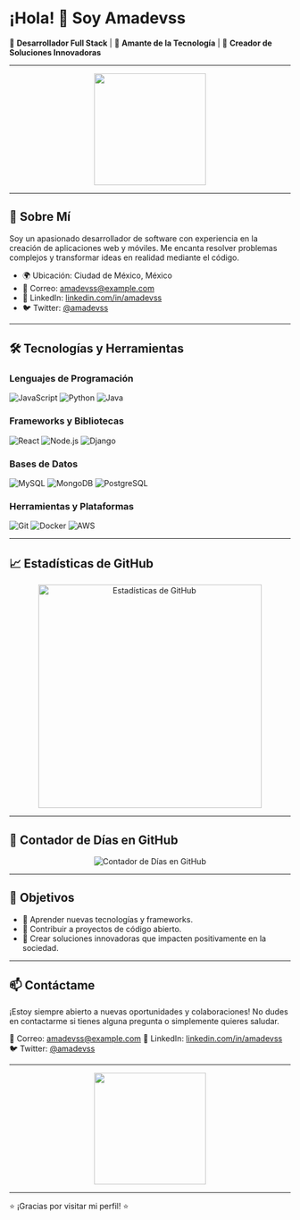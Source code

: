 # ¡Hola! 👋 Soy Amadevss

🌟 **Desarrollador Full Stack** | 🚀 **Amante de la Tecnología** | 🎨 **Creador de Soluciones Innovadoras**

---

<div align="center">
  <img src="https://media.giphy.com/media/L1R1tvI9svkIWwpVYr/giphy.gif" width="200"/>
</div>

---

## 📌 Sobre Mí

Soy un apasionado desarrollador de software con experiencia en la creación de aplicaciones web y móviles. Me encanta resolver problemas complejos y transformar ideas en realidad mediante el código.

- 🌍 Ubicación: Ciudad de México, México
- 📧 Correo: amadevss@example.com
- 🔗 LinkedIn: [linkedin.com/in/amadevss](https://www.linkedin.com/in/amadevss)
- 🐦 Twitter: [@amadevss](https://twitter.com/amadevss)

---

## 🛠 Tecnologías y Herramientas

### Lenguajes de Programación
![JavaScript](https://img.shields.io/badge/-JavaScript-F7DF1E?style=flat&logo=javascript&logoColor=black)
![Python](https://img.shields.io/badge/-Python-3776AB?style=flat&logo=python&logoColor=white)
![Java](https://img.shields.io/badge/-Java-007396?style=flat&logo=java&logoColor=white)

### Frameworks y Bibliotecas
![React](https://img.shields.io/badge/-React-61DAFB?style=flat&logo=react&logoColor=black)
![Node.js](https://img.shields.io/badge/-Node.js-339933?style=flat&logo=node.js&logoColor=white)
![Django](https://img.shields.io/badge/-Django-092E20?style=flat&logo=django&logoColor=white)

### Bases de Datos
![MySQL](https://img.shields.io/badge/-MySQL-4479A1?style=flat&logo=mysql&logoColor=white)
![MongoDB](https://img.shields.io/badge/-MongoDB-47A248?style=flat&logo=mongodb&logoColor=white)
![PostgreSQL](https://img.shields.io/badge/-PostgreSQL-336791?style=flat&logo=postgresql&logoColor=white)

### Herramientas y Plataformas
![Git](https://img.shields.io/badge/-Git-F05032?style=flat&logo=git&logoColor=white)
![Docker](https://img.shields.io/badge/-Docker-2496ED?style=flat&logo=docker&logoColor=white)
![AWS](https://img.shields.io/badge/-AWS-232F3E?style=flat&logo=amazon-aws&logoColor=white)

---

## 📈 Estadísticas de GitHub

<div align="center">
  <img src="https://github-readme-stats.vercel.app/api?username=amadevss&show_icons=true&theme=radical" alt="Estadísticas de GitHub" width="400"/>
</div>

---

## 📅 Contador de Días en GitHub

<div align="center">
  <img src="https://img.shields.io/badge/Días%20en%20GitHub-1000%2B-brightgreen" alt="Contador de Días en GitHub"/>
</div>

---

## 🎯 Objetivos

- 🌱 Aprender nuevas tecnologías y frameworks.
- 🚀 Contribuir a proyectos de código abierto.
- 🌟 Crear soluciones innovadoras que impacten positivamente en la sociedad.

---

## 📫 Contáctame

¡Estoy siempre abierto a nuevas oportunidades y colaboraciones! No dudes en contactarme si tienes alguna pregunta o simplemente quieres saludar.

📧 Correo: amadevss@example.com
🔗 LinkedIn: [linkedin.com/in/amadevss](https://www.linkedin.com/in/amadevss)
🐦 Twitter: [@amadevss](https://twitter.com/amadevss)

---

<div align="center">
  <img src="https://media.giphy.com/media/3o7TKtR5HXkYvQRc84/giphy.gif" width="200"/>
</div>

---

⭐ ¡Gracias por visitar mi perfil! ⭐
